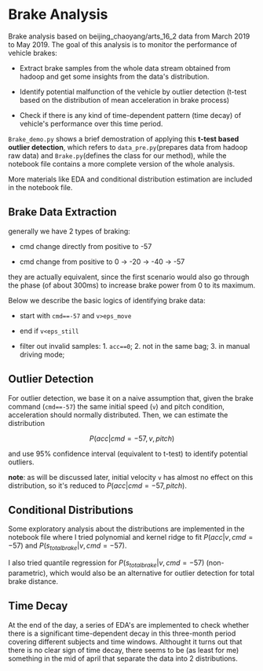 # Brake Analysis

Brake analysis based on beijing_chaoyang/arts_16_2 data from March 2019 to May 2019. The goal of this analysis is to monitor the performance of vehicle brakes:

+ Extract brake samples from the whole data stream obtained from hadoop and get some insights from the data's distribution.

+ Identify potential malfunction of the vehicle by outlier detection (t-test based on the distribution of mean acceleration in brake process)

+ Check if there is any kind of time-dependent pattern (time decay) of vehicle's performance over this time period.



`Brake_demo.py` shows a brief demostration of applying this __t-test based outlier detection__, which refers to `data_pre.py`(prepares data from hadoop raw data) and `Brake.py`(defines the class for our method),
while the notebook file contains a more complete version of the whole analysis.

More materials like EDA and conditional distribution estimation are included in the notebook file.



## Brake Data Extraction

generally we have 2 types of braking:

+ cmd change directly from positive to -57

+ cmd change from positive to 0 -> -20 -> -40 -> -57

they are actually equivalent, since the first scenario would also go through the phase (of about 300ms) to increase brake power from 0 to its maximum.

Below we describe the basic logics of identifying brake data:

+ start with `cmd==-57` and `v>eps_move`

+ end if `v<eps_still`

+ filter out invalid samples: 1. `acc==0`; 2. not in the same bag; 3. in manual driving mode;




## Outlier Detection

For outlier detection, we base it on a naive assumption that, given the brake command (`cmd==-57`) the same initial speed (`v`) and pitch condition, acceleration should normally distributed.
Then, we can estimate the distribution

```math
P(acc|cmd = -57, v, pitch)
```

and use 95% confidence interval (equivalent to t-test) to identify potential outliers.

__note__: as will be discussed later, initial velocity `v` has almost no effect on this distribution, so it's reduced to $`P(acc|cmd=-57, pitch)`$.

## Conditional Distributions

Some exploratory analysis about the distributions are implemented in the notebook file where I tried polynomial and kernel ridge to fit $`P(acc|v, cmd=-57)`$ and $`P(s_{total brake}| v, cmd = -57)`$.

I also tried quantile regression for $`P(s_{total brake}| v, cmd = -57)`$ (non-parametric), which would also be an alternative for outlier detection for total brake distance.

## Time Decay

At the end of the day, a series of EDA's are implemented to check whether there is a significant time-dependent decay in this three-month period covering different subjects and time windows.
Althought it turns out that there is no clear sign of time decay, there seems to be (as least for me) something in the mid of april that separate the data into 2 distributions.